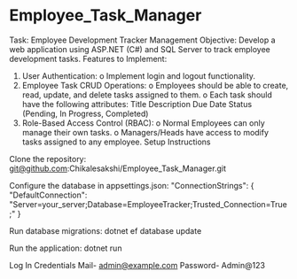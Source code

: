 # Employee_Task_Manager

Task: Employee Development Tracker Management Objective: Develop a web application using ASP.NET (C#) and SQL Server to track employee development tasks. Features to Implement:

1.	User Authentication: o Implement login and logout functionality.
2.	Employee Task CRUD Operations: o Employees should be able to create, read, update, and delete tasks assigned to them. o Each task should have the following attributes: Title Description Due Date Status (Pending, In Progress, Completed)
3.	Role-Based Access Control (RBAC): o Normal Employees can only manage their own tasks. o Managers/Heads have access to modify tasks assigned to any employee.
Setup Instructions

Clone the repository:
git@github.com:Chikalesakshi/Employee_Task_Manager.git

Configure the database in appsettings.json:
"ConnectionStrings": { "DefaultConnection": "Server=your_server;Database=EmployeeTracker;Trusted_Connection=True;" }

Run database migrations:
dotnet ef database update

Run the application:
dotnet run

Log In Credentials 
Mail- admin@example.com 
Password- Admin@123

